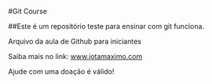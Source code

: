 #Git Course

##Este é um repositório teste para ensinar com git funciona.

Arquivo da aula de Github para iniciantes

Saiba mais no link: www.jotamaximo.com

Ajude com uma doação é válido!
